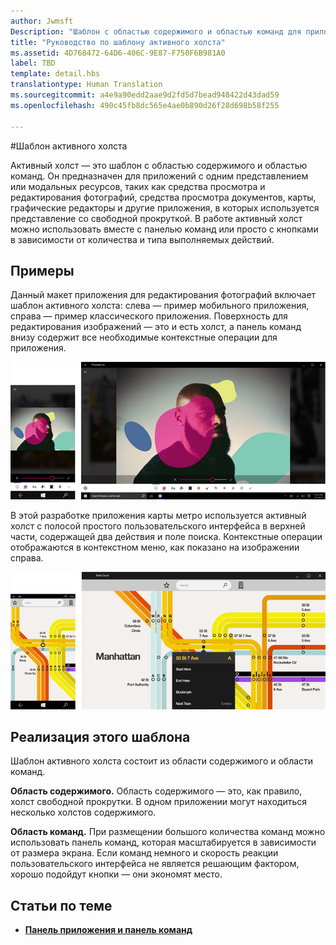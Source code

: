 ```yaml
---
author: Jwmsft
Description: "Шаблон с областью содержимого и областью команд для приложений с одним представлением или модальных возможностей, таких как средства просмотра и редактирования фотографий, средства просмотра документов, карты, графические редакторы и другие приложения, в которых используется представление со свободной прокруткой."
title: "Руководство по шаблону активного холста"
ms.assetid: 4D768472-64D6-406C-9E87-F750F6B981A0
label: TBD
template: detail.hbs
translationtype: Human Translation
ms.sourcegitcommit: a4e9a90edd2aae9d2fd5d7bead948422d43dad59
ms.openlocfilehash: 490c45fb8dc565e4ae0b890d26f28d698b58f255

---
```

#Шаблон активного холста

Активный холст — это шаблон с областью содержимого и областью команд. Он предназначен для приложений с одним представлением или модальных ресурсов, таких как средства просмотра и редактирования фотографий, средства просмотра документов, карты, графические редакторы и другие приложения, в которых используется представление со свободной прокруткой. В работе активный холст можно использовать вместе с панелью команд или просто с кнопками в зависимости от количества и типа выполняемых действий.

## Примеры

Данный макет приложения для редактирования фотографий включает шаблон активного холста: слева — пример мобильного приложения, справа — пример классического приложения. Поверхность для редактирования изображений — это и есть холст, а панель команд внизу содержит все необходимые контекстные операции для приложения.

![Пример того, как фоторедактор использует шаблон активного холста](images/uap-photo-pc-phone-700.png)

В этой разработке приложения карты метро используется активный холст с полосой простого пользовательского интерфейса в верхней части, содержащей два действия и поле поиска. Контекстные операции отображаются в контекстном меню, как показано на изображении справа.

![Пример того, как приложение карт использует шаблон активного холста](images/uap-subway-pc-phone-700.png)


## Реализация этого шаблона

Шаблон активного холста состоит из области содержимого и области команд.

**Область содержимого.**  Область содержимого — это, как правило, холст свободной прокрутки. В одном приложении могут находиться несколько холстов содержимого.

**Область команд.**  При размещении большого количества команд можно использовать панель команд, которая масштабируется в зависимости от размера экрана. Если команд немного и скорость реакции пользовательского интерфейса не является решающим фактором, хорошо подойдут кнопки — они экономят место.



## Статьи по теме

-   [**Панель приложения и панель команд**](app-bars.md)



<!--HONumber=Jun16_HO4-->


